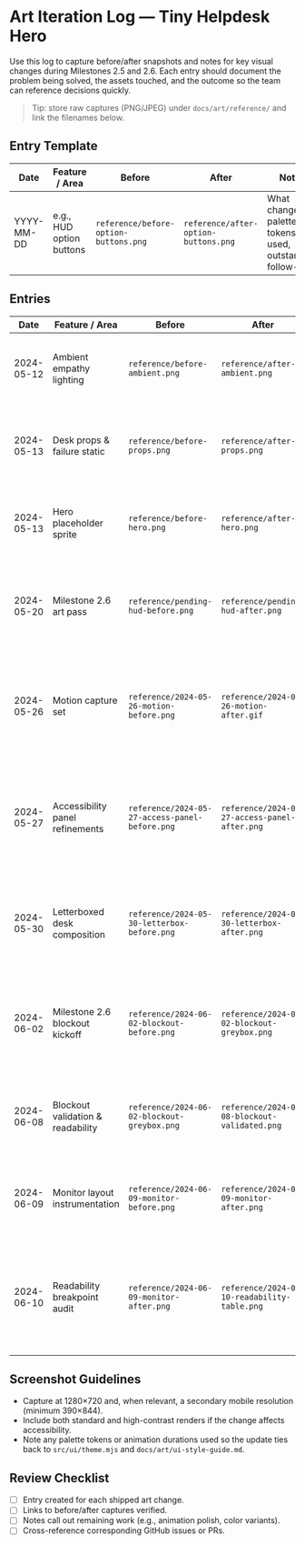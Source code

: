 # Art Iteration Log — Tiny Helpdesk Hero

Use this log to capture before/after snapshots and notes for key visual changes during Milestones 2.5 and 2.6. Each entry should document the problem being solved, the assets touched, and the outcome so the team can reference decisions quickly.

> Tip: store raw captures (PNG/JPEG) under `docs/art/reference/` and link the filenames below.

## Entry Template

| Date | Feature / Area | Before | After | Notes |
|------|----------------|--------|-------|-------|
| YYYY-MM-DD | e.g., HUD option buttons | `reference/before-option-buttons.png` | `reference/after-option-buttons.png` | What changed, palette tokens used, outstanding follow-ups |

## Entries

| Date | Feature / Area | Before | After | Notes |
|------|----------------|--------|-------|-------|
| 2024-05-12 | Ambient empathy lighting | `reference/before-ambient.png` | `reference/after-ambient.png` | Added warm/cool tint + monitor glow driven by empathy ratio (`src/systems/lighting/lighting-controller.mjs`, `src/game/scene.mjs`). Low-power mode clamps glow. |
| 2024-05-13 | Desk props & failure static | `reference/before-props.png` | `reference/after-props.png` | Placeholder desk/mug/sticky note/LED driven by empathy ratio (`src/game/props-controller.mjs`, `src/game/desk-assets.mjs`). Failure events trigger static overlay with low-power fallback. |
| 2024-05-13 | Hero placeholder sprite | `reference/before-hero.png` | `reference/after-hero.png` | Added temporary hero silhouette (`public/assets/hero-placeholder.svg`) rendered via `src/game/hero-assets.mjs` with posture/celebration states from props controller. |
| 2024-05-20 | Milestone 2.6 art pass | `reference/pending-hud-before.png` | `reference/pending-hud-after.png` | New HUD cards, empathy meter, monitor overlays, hero micro-acting sprites, background parallax, and particle effects (`public/assets/**`, `src/game/desk-assets.mjs`, `src/systems/ui.mjs`). Final captures pending QA build. |
| 2024-05-26 | Motion capture set | `reference/2024-05-26-motion-before.png` | `reference/2024-05-26-motion-after.gif` | Recorded hero micro-acting loop, LED gradient sweep, ambient walkers, failure static pulses, and refreshed option button palette captures (AA-compliant tokens). Added notes on pulse durations, low-power variants, and contrast test refs for QA deck. |
| 2024-05-27 | Accessibility panel refinements | `reference/2024-05-27-access-panel-before.png` | `reference/2024-05-27-access-panel-after.png` | Added visual viewport safe-area offsets, system contrast follow button, and haptic toggle (`src/ui/accessibility-panel.mjs`, `public/styles/main.css`, `src/ui/safe-area.mjs`). Mobile landscape overlay issue resolved; update PT-03R captures. |
| 2024-05-30 | Letterboxed desk composition | `reference/2024-05-30-letterbox-before.png` | `reference/2024-05-30-letterbox-after.png` | Introduced `canvas-stack` wrapper to preserve 16:9 framing, centered canvases, and anchored accessibility panel/loading badge to the in-game monitor bounds (`public/index.html`, `public/styles/main.css`). |
| 2024-06-02 | Milestone 2.6 blockout kickoff | `reference/2024-06-02-blockout-before.png` | `reference/2024-06-02-blockout-greybox.png` | Captured initial Blender greybox of hero/desk/wall layout with matched LittleJS camera FOV; noted lamp/monitor proxy alignment tasks and scheduled QA walkthrough capture for 2024-06-05 (`docs/art/concept-approval-2024-06-01.md`). |
| 2024-06-08 | Blockout validation & readability | `reference/2024-06-02-blockout-greybox.png` | `reference/2024-06-08-blockout-validated.png` | Published camera + prop metrics in `src/game/blockout-metrics.mjs`, logged monitor readability tests, and documented follow-ups in `docs/art/blockout-review-2024-06-08.md`. |
| 2024-06-09 | Monitor layout instrumentation | `reference/2024-06-09-monitor-before.png` | `reference/2024-06-09-monitor-after.png` | Wired blockout metrics into monitor resizing and pointer projection (`src/game/main.mjs`, `src/game/desk-assets.mjs`). Added readability logging/tests and queued captures once high-poly assets drop. |
| 2024-06-10 | Readability breakpoint audit | `reference/2024-06-09-monitor-after.png` | `reference/2024-06-10-readability-table.png` | Generated safe-area table via `scripts/report-monitor-readability.mjs`, logged results in `docs/art/monitor-readability-report.md`, and extracted pointer mapping helper for regression coverage (`src/game/monitor-coordinates.mjs`, `tests/monitor-coordinates.test.mjs`). |

## Screenshot Guidelines
- Capture at 1280×720 and, when relevant, a secondary mobile resolution (minimum 390×844).
- Include both standard and high-contrast renders if the change affects accessibility.
- Note any palette tokens or animation durations used so the update ties back to `src/ui/theme.mjs` and `docs/art/ui-style-guide.md`.

## Review Checklist
- [ ] Entry created for each shipped art change.
- [ ] Links to before/after captures verified.
- [ ] Notes call out remaining work (e.g., animation polish, color variants).
- [ ] Cross-reference corresponding GitHub issues or PRs.
